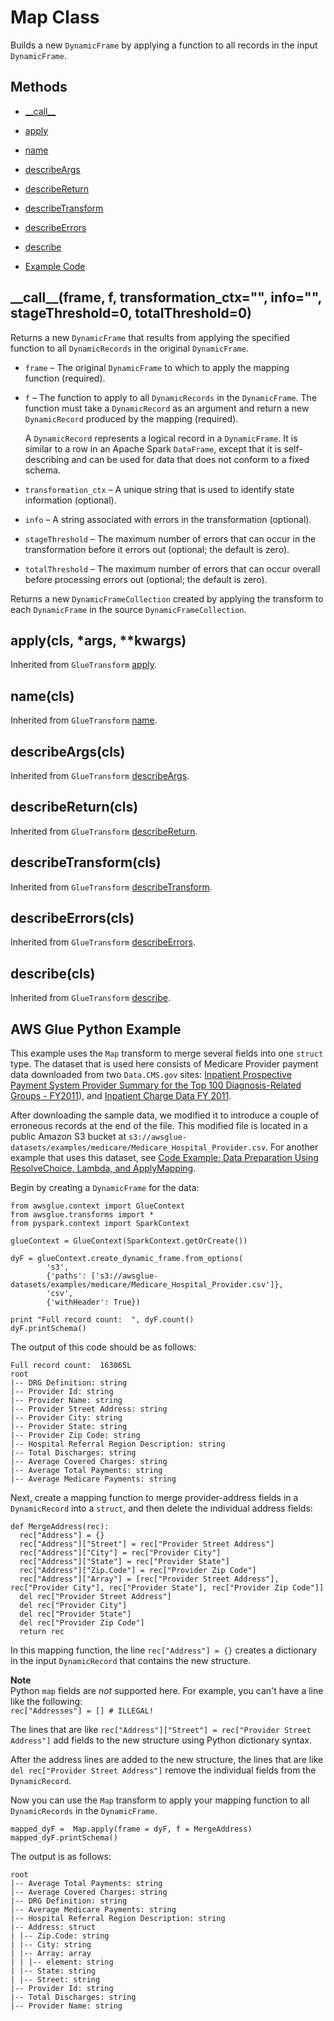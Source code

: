 # Map Class<a name="aws-glue-api-crawler-pyspark-transforms-map"></a>

Builds a new `DynamicFrame` by applying a function to all records in the input `DynamicFrame`\.

## Methods<a name="aws-glue-api-crawler-pyspark-transforms-map-_methods"></a>

+ [\_\_call\_\_](#aws-glue-api-crawler-pyspark-transforms-map-__call__)

+ [apply](#aws-glue-api-crawler-pyspark-transforms-map-apply)

+ [name](#aws-glue-api-crawler-pyspark-transforms-map-name)

+ [describeArgs](#aws-glue-api-crawler-pyspark-transforms-map-describeArgs)

+ [describeReturn](#aws-glue-api-crawler-pyspark-transforms-map-describeReturn)

+ [describeTransform](#aws-glue-api-crawler-pyspark-transforms-map-describeTransform)

+ [describeErrors](#aws-glue-api-crawler-pyspark-transforms-map-describeErrors)

+ [describe](#aws-glue-api-crawler-pyspark-transforms-map-describe)

+ [Example Code](#aws-glue-api-crawler-pyspark-transforms-map-example)

## \_\_call\_\_\(frame, f, transformation\_ctx="", info="", stageThreshold=0, totalThreshold=0\)<a name="aws-glue-api-crawler-pyspark-transforms-map-__call__"></a>

Returns a new `DynamicFrame` that results from applying the specified function to all `DynamicRecords` in the original `DynamicFrame`\.

+ `frame` – The original `DynamicFrame` to which to apply the mapping function \(required\)\.

+ `f` – The function to apply to all `DynamicRecords` in the `DynamicFrame`\. The function must take a `DynamicRecord` as an argument and return a new `DynamicRecord` produced by the mapping \(required\)\.

  A `DynamicRecord` represents a logical record in a `DynamicFrame`\. It is similar to a row in an Apache Spark `DataFrame`, except that it is self\-describing and can be used for data that does not conform to a fixed schema\.

+ `transformation_ctx` – A unique string that is used to identify state information \(optional\)\.

+ `info` – A string associated with errors in the transformation \(optional\)\.

+ `stageThreshold` – The maximum number of errors that can occur in the transformation before it errors out \(optional; the default is zero\)\.

+ `totalThreshold` – The maximum number of errors that can occur overall before processing errors out \(optional; the default is zero\)\.

Returns a new `DynamicFrameCollection` created by applying the transform to each `DynamicFrame` in the source `DynamicFrameCollection`\.

## apply\(cls, \*args, \*\*kwargs\)<a name="aws-glue-api-crawler-pyspark-transforms-map-apply"></a>

Inherited from `GlueTransform` [apply](aws-glue-api-crawler-pyspark-transforms-GlueTransform.md#aws-glue-api-crawler-pyspark-transforms-GlueTransform-apply)\.

## name\(cls\)<a name="aws-glue-api-crawler-pyspark-transforms-map-name"></a>

Inherited from `GlueTransform` [name](aws-glue-api-crawler-pyspark-transforms-GlueTransform.md#aws-glue-api-crawler-pyspark-transforms-GlueTransform-name)\.

## describeArgs\(cls\)<a name="aws-glue-api-crawler-pyspark-transforms-map-describeArgs"></a>

Inherited from `GlueTransform` [describeArgs](aws-glue-api-crawler-pyspark-transforms-GlueTransform.md#aws-glue-api-crawler-pyspark-transforms-GlueTransform-describeArgs)\.

## describeReturn\(cls\)<a name="aws-glue-api-crawler-pyspark-transforms-map-describeReturn"></a>

Inherited from `GlueTransform` [describeReturn](aws-glue-api-crawler-pyspark-transforms-GlueTransform.md#aws-glue-api-crawler-pyspark-transforms-GlueTransform-describeReturn)\.

## describeTransform\(cls\)<a name="aws-glue-api-crawler-pyspark-transforms-map-describeTransform"></a>

Inherited from `GlueTransform` [describeTransform](aws-glue-api-crawler-pyspark-transforms-GlueTransform.md#aws-glue-api-crawler-pyspark-transforms-GlueTransform-describeTransform)\.

## describeErrors\(cls\)<a name="aws-glue-api-crawler-pyspark-transforms-map-describeErrors"></a>

Inherited from `GlueTransform` [describeErrors](aws-glue-api-crawler-pyspark-transforms-GlueTransform.md#aws-glue-api-crawler-pyspark-transforms-GlueTransform-describeErrors)\.

## describe\(cls\)<a name="aws-glue-api-crawler-pyspark-transforms-map-describe"></a>

Inherited from `GlueTransform` [describe](aws-glue-api-crawler-pyspark-transforms-GlueTransform.md#aws-glue-api-crawler-pyspark-transforms-GlueTransform-describe)\.

## AWS Glue Python Example<a name="aws-glue-api-crawler-pyspark-transforms-map-example"></a>

This example uses the `Map` transform to merge several fields into one `struct` type\. The dataset that is used here consists of Medicare Provider payment data downloaded from two `Data.CMS.gov` sites: [Inpatient Prospective Payment System Provider Summary for the Top 100 Diagnosis\-Related Groups \- FY2011](https://data.cms.gov/Medicare-Inpatient/Inpatient-Prospective-Payment-System-IPPS-Provider/97k6-zzx3)\), and [Inpatient Charge Data FY 2011](https://www.cms.gov/Research-Statistics-Data-and-Systems/Statistics-Trends-and-Reports/Medicare-Provider-Charge-Data/Inpatient2011.html)\. 

After downloading the sample data, we modified it to introduce a couple of erroneous records at the end of the file\. This modified file is located in a public Amazon S3 bucket at `s3://awsglue-datasets/examples/medicare/Medicare_Hospital_Provider.csv`\. For another example that uses this dataset, see [Code Example: Data Preparation Using ResolveChoice, Lambda, and ApplyMapping](aws-glue-programming-python-samples-medicaid.md)\.

Begin by creating a `DynamicFrame` for the data:

```
from awsglue.context import GlueContext
from awsglue.transforms import *
from pyspark.context import SparkContext

glueContext = GlueContext(SparkContext.getOrCreate())

dyF = glueContext.create_dynamic_frame.from_options(
        's3',
        {'paths': ['s3://awsglue-datasets/examples/medicare/Medicare_Hospital_Provider.csv']},
        'csv',
        {'withHeader': True})

print "Full record count:  ", dyF.count()
dyF.printSchema()
```

The output of this code should be as follows:

```
Full record count:  163065L
root
|-- DRG Definition: string
|-- Provider Id: string
|-- Provider Name: string
|-- Provider Street Address: string
|-- Provider City: string
|-- Provider State: string
|-- Provider Zip Code: string
|-- Hospital Referral Region Description: string
|-- Total Discharges: string
|-- Average Covered Charges: string
|-- Average Total Payments: string
|-- Average Medicare Payments: string
```

Next, create a mapping function to merge provider\-address fields in a `DynamicRecord` into a `struct`, and then delete the individual address fields:

```
def MergeAddress(rec):
  rec["Address"] = {}
  rec["Address"]["Street"] = rec["Provider Street Address"]
  rec["Address"]["City"] = rec["Provider City"]
  rec["Address"]["State"] = rec["Provider State"]
  rec["Address"]["Zip.Code"] = rec["Provider Zip Code"]
  rec["Address"]["Array"] = [rec["Provider Street Address"], rec["Provider City"], rec["Provider State"], rec["Provider Zip Code"]]
  del rec["Provider Street Address"]
  del rec["Provider City"]
  del rec["Provider State"]
  del rec["Provider Zip Code"]
  return rec
```

In this mapping function, the line `rec["Address"] = {}` creates a dictionary in the input `DynamicRecord` that contains the new structure\.

**Note**  
Python `map` fields are *not* supported here\. For example, you can't have a line like the following:  
`rec["Addresses"] = [] # ILLEGAL!`

The lines that are like `rec["Address"]["Street"] = rec["Provider Street Address"]` add fields to the new structure using Python dictionary syntax\.

After the address lines are added to the new structure, the lines that are like `del rec["Provider Street Address"]` remove the individual fields from the `DynamicRecord`\.

Now you can use the `Map` transform to apply your mapping function to all `DynamicRecords` in the `DynamicFrame`\.

```
mapped_dyF =  Map.apply(frame = dyF, f = MergeAddress)
mapped_dyF.printSchema()
```

The output is as follows:

```
root
|-- Average Total Payments: string
|-- Average Covered Charges: string
|-- DRG Definition: string
|-- Average Medicare Payments: string
|-- Hospital Referral Region Description: string
|-- Address: struct
| |-- Zip.Code: string
| |-- City: string
| |-- Array: array
| | |-- element: string
| |-- State: string
| |-- Street: string
|-- Provider Id: string
|-- Total Discharges: string
|-- Provider Name: string
```